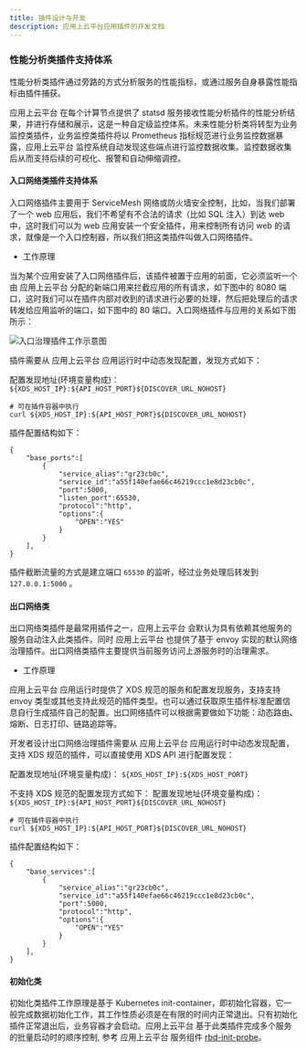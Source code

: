 ```yaml
---
title: 插件设计与开发
description: 应用上云平台应用插件的开发文档
---
```


### 性能分析类插件支持体系

性能分析类插件通过旁路的方式分析服务的性能指标，或通过服务自身暴露性能指标由插件捕获。

应用上云平台 在每个计算节点提供了 statsd 服务接收性能分析插件的性能分析结果，并进行存储和展示，这是一种自定级监控体系。未来性能分析类将转型为业务监控类插件，业务监控类插件将以 Prometheus 指标规范进行业务监控数据暴露，应用上云平台 监控系统自动发现这些端点进行监控数据收集。监控数据收集后从而支持后续的可视化、报警和自动伸缩调控。

#### 入口网络类插件支持体系

入口网络插件主要用于 ServiceMesh 网络或防火墙安全控制，比如，当我们部署了一个 web 应用后，我们不希望有不合法的请求（比如 SQL 注入）到达 web 中，这时我们可以为 web 应用安装一个安全插件，用来控制所有访问 web 的请求，就像是一个入口控制器，所以我们把这类插件叫做入口网络插件。

- 工作原理

当为某个应用安装了入口网络插件后，该插件被置于应用的前面，它必须监听一个由 应用上云平台 分配的新端口用来拦截应用的所有请求，如下图中的 8080 端口，这时我们可以在插件内部对收到的请求进行必要的处理，然后把处理后的请求转发给应用监听的端口，如下图中的 80 端口。入口网络插件与应用的关系如下图所示：

![入口治理插件工作示意图](https://grstatic.oss-cn-shanghai.aliyuncs.com/images/other/net-ingress-plugin.png)

插件需要从 应用上云平台 应用运行时中动态发现配置，发现方式如下：

配置发现地址(环境变量构成)： `${XDS_HOST_IP}:${API_HOST_PORT}${DISCOVER_URL_NOHOST}`

```
# 可在插件容器中执行
curl ${XDS_HOST_IP}:${API_HOST_PORT}${DISCOVER_URL_NOHOST}
```

插件配置结构如下：

```
{
    "base_ports":[
        {
            "service_alias":"gr23cb0c",
            "service_id":"a55f140efae66c46219ccc1e8d23cb0c",
            "port":5000,
            "listen_port":65530,
            "protocol":"http",
            "options":{
                "OPEN":"YES"
            }
        }
    ],
}
```

插件截断流量的方式是建立端口 `65530` 的监听，经过业务处理后转发到 `127.0.0.1:5000` 。

#### 出口网络类

出口网络类插件是最常用插件之一，应用上云平台 会默认为具有依赖其他服务的服务自动注入此类插件。同时 应用上云平台 也提供了基于 envoy 实现的默认网络治理插件。出口网络类插件主要提供当前服务访问上游服务时的治理需求。

- 工作原理

应用上云平台 应用运行时提供了 XDS 规范的服务和配置发现服务，支持支持 envoy 类型或其他支持此规范的插件类型。也可以通过获取原生插件标准配置信息自行生成插件自己的配置。出口网络插件可以根据需要做如下功能：动态路由、熔断、日志打印、链路追踪等。

开发者设计出口网络治理插件需要从 应用上云平台 应用运行时中动态发现配置，支持 XDS 规范的插件，可以直接使用 XDS API 进行配置发现：

配置发现地址(环境变量构成)： `${XDS_HOST_IP}:${XDS_HOST_PORT}`

不支持 XDS 规范的配置发现方式如下：
配置发现地址(环境变量构成)： `${XDS_HOST_IP}:${API_HOST_PORT}${DISCOVER_URL_NOHOST}`

```
# 可在插件容器中执行
curl ${XDS_HOST_IP}:${API_HOST_PORT}${DISCOVER_URL_NOHOST}
```

插件配置结构如下：

```
{
    "base_services":[
        {
            "service_alias":"gr23cb0c",
            "service_id":"a55f140efae66c46219ccc1e8d23cb0c",
            "port":5000,
            "protocol":"http",
            "options":{
                "OPEN":"YES"
            }
        }
    ],
}
```

#### 初始化类

初始化类插件工作原理是基于 Kubernetes init-container，即初始化容器，它一般完成数据初始化工作，其工作性质必须是在有限的时间内正常退出。只有初始化插件正常退出后，业务容器才会启动。应用上云平台 基于此类插件完成多个服务的批量启动时的顺序控制, 参考 应用上云平台 服务组件 [rbd-init-probe](https://github.com/goodrain/应用上云平台/tree/master/cmd/init-probe)。
